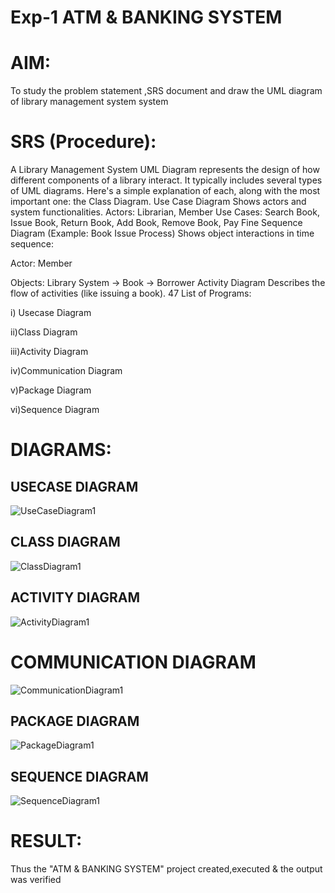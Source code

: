 # Exp-1 ATM & BANKING SYSTEM

# AIM:
To study the problem statement ,SRS document and draw the UML diagram of library management system system
# SRS (Procedure):
A Library Management System UML Diagram represents the design of how different components of a library interact. It typically includes several types of UML diagrams. Here's a simple explanation of each, along with the most important one: the Class Diagram.
Use Case Diagram
Shows actors and system functionalities.
Actors: Librarian, Member
Use Cases: Search Book, Issue Book, Return Book, Add Book, Remove Book, Pay Fine
Sequence Diagram (Example: Book Issue Process)
Shows object interactions in time sequence:

Actor: Member

Objects: Library System → Book → Borrower
Activity Diagram
Describes the flow of activities (like issuing a book).
47
List of Programs:

i) Usecase Diagram

ii)Class Diagram

iii)Activity Diagram

iv)Communication Diagram

v)Package Diagram

vi)Sequence Diagram

# DIAGRAMS:
## USECASE DIAGRAM

![UseCaseDiagram1](https://github.com/user-attachments/assets/f18526d8-a0b2-4c76-83c4-863daf65897f)



## CLASS DIAGRAM

![ClassDiagram1](https://github.com/user-attachments/assets/20b59e33-7225-4b02-83da-db913c6015d0)



## ACTIVITY DIAGRAM
![ActivityDiagram1](https://github.com/user-attachments/assets/0f0f8249-896e-49dc-9a24-83f5bf9ebbb3)


# COMMUNICATION DIAGRAM
![CommunicationDiagram1](https://github.com/user-attachments/assets/64e7dc17-9b5f-478a-97b8-03fea3a98391)


## PACKAGE DIAGRAM
![PackageDiagram1](https://github.com/user-attachments/assets/1f074054-fb75-4028-955a-c2314d44de59)


## SEQUENCE DIAGRAM

![SequenceDiagram1](https://github.com/user-attachments/assets/7cac4e39-05cf-43de-b62c-28c1ff3b54e6)




# RESULT:

Thus the "ATM & BANKING SYSTEM" project created,executed & the output was verified
